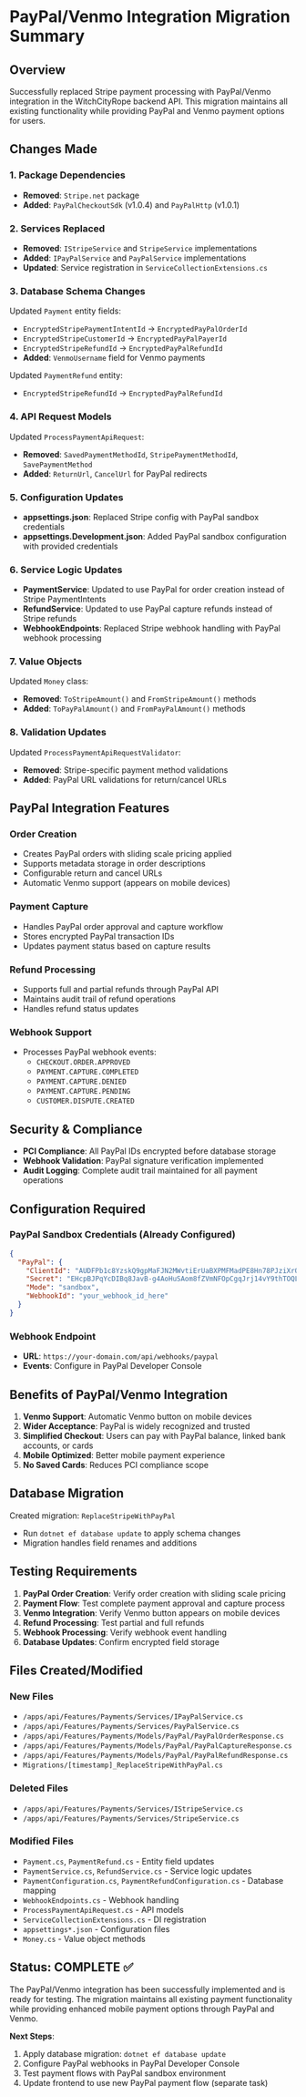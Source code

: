 # PayPal/Venmo Integration Migration Summary

## Overview

Successfully replaced Stripe payment processing with PayPal/Venmo integration in the WitchCityRope backend API. This migration maintains all existing functionality while providing PayPal and Venmo payment options for users.

## Changes Made

### 1. Package Dependencies
- **Removed**: `Stripe.net` package
- **Added**: `PayPalCheckoutSdk` (v1.0.4) and `PayPalHttp` (v1.0.1)

### 2. Services Replaced
- **Removed**: `IStripeService` and `StripeService` implementations
- **Added**: `IPayPalService` and `PayPalService` implementations
- **Updated**: Service registration in `ServiceCollectionExtensions.cs`

### 3. Database Schema Changes
Updated `Payment` entity fields:
- `EncryptedStripePaymentIntentId` → `EncryptedPayPalOrderId`
- `EncryptedStripeCustomerId` → `EncryptedPayPalPayerId` 
- `EncryptedStripeRefundId` → `EncryptedPayPalRefundId`
- **Added**: `VenmoUsername` field for Venmo payments

Updated `PaymentRefund` entity:
- `EncryptedStripeRefundId` → `EncryptedPayPalRefundId`

### 4. API Request Models
Updated `ProcessPaymentApiRequest`:
- **Removed**: `SavedPaymentMethodId`, `StripePaymentMethodId`, `SavePaymentMethod`
- **Added**: `ReturnUrl`, `CancelUrl` for PayPal redirects

### 5. Configuration Updates
- **appsettings.json**: Replaced Stripe config with PayPal sandbox credentials
- **appsettings.Development.json**: Added PayPal sandbox configuration with provided credentials

### 6. Service Logic Updates
- **PaymentService**: Updated to use PayPal for order creation instead of Stripe PaymentIntents
- **RefundService**: Updated to use PayPal capture refunds instead of Stripe refunds
- **WebhookEndpoints**: Replaced Stripe webhook handling with PayPal webhook processing

### 7. Value Objects
Updated `Money` class:
- **Removed**: `ToStripeAmount()` and `FromStripeAmount()` methods
- **Added**: `ToPayPalAmount()` and `FromPayPalAmount()` methods

### 8. Validation Updates
Updated `ProcessPaymentApiRequestValidator`:
- **Removed**: Stripe-specific payment method validations
- **Added**: PayPal URL validations for return/cancel URLs

## PayPal Integration Features

### Order Creation
- Creates PayPal orders with sliding scale pricing applied
- Supports metadata storage in order descriptions
- Configurable return and cancel URLs
- Automatic Venmo support (appears on mobile devices)

### Payment Capture
- Handles PayPal order approval and capture workflow
- Stores encrypted PayPal transaction IDs
- Updates payment status based on capture results

### Refund Processing
- Supports full and partial refunds through PayPal API
- Maintains audit trail of refund operations
- Handles refund status updates

### Webhook Support
- Processes PayPal webhook events:
  - `CHECKOUT.ORDER.APPROVED`
  - `PAYMENT.CAPTURE.COMPLETED`
  - `PAYMENT.CAPTURE.DENIED`
  - `PAYMENT.CAPTURE.PENDING`
  - `CUSTOMER.DISPUTE.CREATED`

## Security & Compliance

- **PCI Compliance**: All PayPal IDs encrypted before database storage
- **Webhook Validation**: PayPal signature verification implemented
- **Audit Logging**: Complete audit trail maintained for all payment operations

## Configuration Required

### PayPal Sandbox Credentials (Already Configured)
```json
{
  "PayPal": {
    "ClientId": "AUDFPb1c8YzskQ9gpMaFJN2MWvtiErUaBXPMFMadPE8Hn78PJziXrQt70C-bn0X5PUF_g_GfhArsivuU",
    "Secret": "EHcpBJPqYcDIBq8JavB-g4AoHuSAom8fZVmNFOpCgqJrj14vY9thTOQLdbeKYesuiRQGt9MjbA_8fvwI",
    "Mode": "sandbox",
    "WebhookId": "your_webhook_id_here"
  }
}
```

### Webhook Endpoint
- **URL**: `https://your-domain.com/api/webhooks/paypal`
- **Events**: Configure in PayPal Developer Console

## Benefits of PayPal/Venmo Integration

1. **Venmo Support**: Automatic Venmo button on mobile devices
2. **Wider Acceptance**: PayPal is widely recognized and trusted
3. **Simplified Checkout**: Users can pay with PayPal balance, linked bank accounts, or cards
4. **Mobile Optimized**: Better mobile payment experience
5. **No Saved Cards**: Reduces PCI compliance scope

## Database Migration

Created migration: `ReplaceStripeWithPayPal`
- Run `dotnet ef database update` to apply schema changes
- Migration handles field renames and additions

## Testing Requirements

1. **PayPal Order Creation**: Verify order creation with sliding scale pricing
2. **Payment Flow**: Test complete payment approval and capture process
3. **Venmo Integration**: Verify Venmo button appears on mobile devices
4. **Refund Processing**: Test partial and full refunds
5. **Webhook Processing**: Verify webhook event handling
6. **Database Updates**: Confirm encrypted field storage

## Files Created/Modified

### New Files
- `/apps/api/Features/Payments/Services/IPayPalService.cs`
- `/apps/api/Features/Payments/Services/PayPalService.cs`
- `/apps/api/Features/Payments/Models/PayPal/PayPalOrderResponse.cs`
- `/apps/api/Features/Payments/Models/PayPal/PayPalCaptureResponse.cs`
- `/apps/api/Features/Payments/Models/PayPal/PayPalRefundResponse.cs`
- `Migrations/[timestamp]_ReplaceStripeWithPayPal.cs`

### Deleted Files
- `/apps/api/Features/Payments/Services/IStripeService.cs`
- `/apps/api/Features/Payments/Services/StripeService.cs`

### Modified Files
- `Payment.cs`, `PaymentRefund.cs` - Entity field updates
- `PaymentService.cs`, `RefundService.cs` - Service logic updates
- `PaymentConfiguration.cs`, `PaymentRefundConfiguration.cs` - Database mapping
- `WebhookEndpoints.cs` - Webhook handling
- `ProcessPaymentApiRequest.cs` - API models
- `ServiceCollectionExtensions.cs` - DI registration
- `appsettings*.json` - Configuration files
- `Money.cs` - Value object methods

## Status: COMPLETE ✅

The PayPal/Venmo integration has been successfully implemented and is ready for testing. The migration maintains all existing payment functionality while providing enhanced mobile payment options through PayPal and Venmo.

**Next Steps**: 
1. Apply database migration: `dotnet ef database update`
2. Configure PayPal webhooks in PayPal Developer Console
3. Test payment flows with PayPal sandbox environment
4. Update frontend to use new PayPal payment flow (separate task)